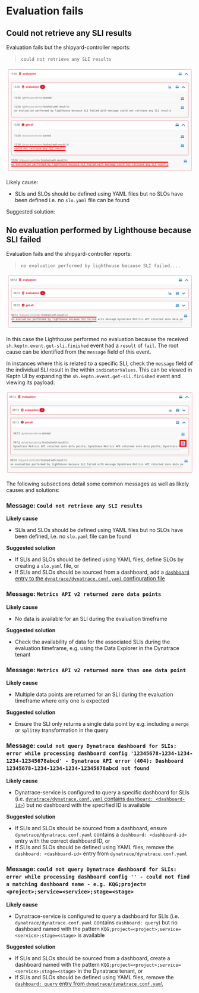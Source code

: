 # Evaluation fails


## Could not retrieve any SLI results

Evaluation fails but the shipyard-controller reports:
> `could not retrieve any SLI results`

![Could not retrieve any SLI results](images/could-not-retrieve-any-sli-results.png)

Likely cause:
- SLIs and SLOs should be defined using YAML files but no SLOs have been defined i.e. no `slo.yaml` file can be found

Suggested solution:


## No evaluation performed by Lighthouse because SLI failed

Evaluation fails and the shipyard-controller reports:
> `no evaluation performed by lighthouse because SLI failed....`

![No evaluation performed by Lighthouse](images/no-evaluation-performed-by-lighthouse.png)

In this case the Lighthouse performed no evaluation because the received `sh.keptn.event.get-sli.finished` event had a `result` of `fail`. The root cause can be identified from the `message` field of this event.

In instances where this is related to a specific SLI, check the `message` field of the individual SLI result in the within `indicatorValues`. This can be viewed in Keptn UI by expanding the `sh.keptn.event.get-sli.finished` event and viewing its payload:

![View `sh.keptn.event.get-sli.finished` payload](images/get-sli-finished-event-payload.png)

The following subsections detail some common messages as well as likely causes and solutions:

### Message: `Could not retrieve any SLI results` 

**Likely cause**

- SLIs and SLOs should be defined using YAML files but no SLOs have been defined, i.e. no `slo.yaml` file can be found

**Suggested solution**

- If SLIs and SLOs should be defined using YAML files, define SLOs by creating a `slo.yaml` file, or
- If SLIs and SLOs should be sourced from a dashboard, add a [`dashboard` entry to the `dynatrace/dynatrace.conf.yaml` configuration file](dynatrace-conf-yaml-file.md#dashboard-sli-mode-configuration-dashboard)

### Message: `Metrics API v2 returned zero data points`

**Likely cause**

- No data is available for an SLI during the evaluation timeframe

**Suggested solution**

- Check the availability of data for the associated SLIs during the evaluation timeframe, e.g. using the Data Explorer in the Dynatrace tenant

### Message: `Metrics API v2 returned more than one data point`

**Likely cause**

- Multiple data points are returned for an SLI during the evaluation timeframe where only one is expected

**Suggested solution**

- Ensure the SLI only returns a single data point by e.g. including a `merge` or `splitBy` transformation in the query

### Message: `could not query Dynatrace dashboard for SLIs: error while processing dashboard config '12345678-1234-1234-1234-12345678abcd' - Dynatrace API error (404): Dashboard 12345678-1234-1234-1234-12345678abcd not found`

**Likely cause**

- Dynatrace-service is configured to query a specific dashboard for SLIs (i.e. [`dynatrace/dynatrace.conf.yaml` contains `dashboard: <dashboard-id>`](dynatrace-conf-yaml-file.md#dashboard-sli-mode-configuration-dashboard)) but no dashboard with the specified ID is available

**Suggested solution**

 - If SLIs and SLOs should be sourced from a dashboard, ensure `dynatrace/dynatrace.conf.yaml` contains a `dashboard: <dashboard-id>` entry with the correct dashboard ID, or
 - If SLIs and SLOs should be defined using YAML files, remove the `dashboard: <dashboard-id>` entry from `dynatrace/dynatrace.conf.yaml`

### Message: `could not query Dynatrace dashboard for SLIs: error while processing dashboard config '' - could not find a matching dashboard name - e.g. KQG;project=<project>;service=<service>;stage=<stage>`

**Likely cause**

- Dynatrace-service is configured to query a dashboard for SLIs (i.e. `dynatrace/dynatrace.conf.yaml` contains `dashboard: query`) but no dashboard named with the pattern `KQG;project=<project>;service=<service>;stage=<stage>` is available

**Suggested solution**

- If SLIs and SLOs should be sourced from a dashboard, create a dashboard named with the pattern `KQG;project=<project>;service=<service>;stage=<stage>` in the Dynatrace tenant, or
- If SLIs and SLOs should be defined using YAML files, remove the [`dashboard: query` entry from `dynatrace/dynatrace.conf.yaml`](dynatrace-conf-yaml-file.md#dashboard-sli-mode-configuration-dashboard)
